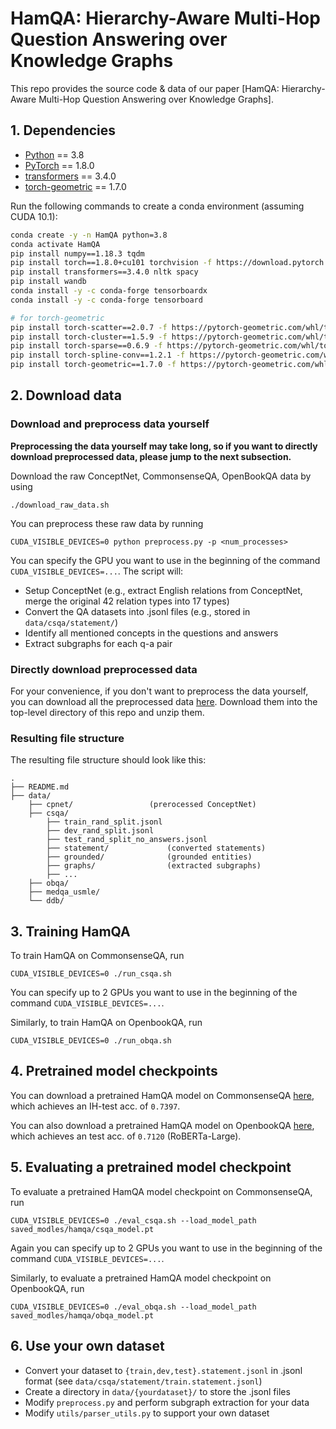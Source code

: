 # HamQA: Hierarchy-Aware Multi-Hop Question Answering over Knowledge Graphs

This repo provides the source code & data of our paper [HamQA: Hierarchy-Aware Multi-Hop Question Answering over Knowledge Graphs].

## 1. Dependencies

- [Python](<https://www.python.org/>) == 3.8
- [PyTorch](<https://pytorch.org/get-started/locally/>) == 1.8.0
- [transformers](<https://github.com/huggingface/transformers/tree/v3.4.0>) == 3.4.0
- [torch-geometric](https://pytorch-geometric.readthedocs.io/) == 1.7.0

Run the following commands to create a conda environment (assuming CUDA 10.1):
```bash
conda create -y -n HamQA python=3.8
conda activate HamQA
pip install numpy==1.18.3 tqdm
pip install torch==1.8.0+cu101 torchvision -f https://download.pytorch.org/whl/torch_stable.html
pip install transformers==3.4.0 nltk spacy
pip install wandb
conda install -y -c conda-forge tensorboardx
conda install -y -c conda-forge tensorboard

# for torch-geometric
pip install torch-scatter==2.0.7 -f https://pytorch-geometric.com/whl/torch-1.8.0+cu101.html
pip install torch-cluster==1.5.9 -f https://pytorch-geometric.com/whl/torch-1.8.0+cu101.html
pip install torch-sparse==0.6.9 -f https://pytorch-geometric.com/whl/torch-1.8.0+cu101.html
pip install torch-spline-conv==1.2.1 -f https://pytorch-geometric.com/whl/torch-1.8.0+cu101.html
pip install torch-geometric==1.7.0 -f https://pytorch-geometric.com/whl/torch-1.8.0+cu101.html
```


## 2. Download data

### Download and preprocess data yourself
**Preprocessing the data yourself may take long, so if you want to directly download preprocessed data, please jump to the next subsection.**

Download the raw ConceptNet, CommonsenseQA, OpenBookQA data by using
```
./download_raw_data.sh
```

You can preprocess these raw data by running
```
CUDA_VISIBLE_DEVICES=0 python preprocess.py -p <num_processes>
```
You can specify the GPU you want to use in the beginning of the command `CUDA_VISIBLE_DEVICES=...`. The script will:
* Setup ConceptNet (e.g., extract English relations from ConceptNet, merge the original 42 relation types into 17 types)
* Convert the QA datasets into .jsonl files (e.g., stored in `data/csqa/statement/`)
* Identify all mentioned concepts in the questions and answers
* Extract subgraphs for each q-a pair


### Directly download preprocessed data
For your convenience, if you don't want to preprocess the data yourself, you can download all the preprocessed data [here](https://drive.google.com/drive/folders/1T6B4nou5P3u-6jr0z6e3IkitO8fNVM6f?usp=sharing). Download them into the top-level directory of this repo and unzip them.

### Resulting file structure

The resulting file structure should look like this:

```plain
.
├── README.md
├── data/
    ├── cpnet/                 (prerocessed ConceptNet)
    ├── csqa/
        ├── train_rand_split.jsonl
        ├── dev_rand_split.jsonl
        ├── test_rand_split_no_answers.jsonl
        ├── statement/             (converted statements)
        ├── grounded/              (grounded entities)
        ├── graphs/                (extracted subgraphs)
        ├── ...
    ├── obqa/
    ├── medqa_usmle/
    └── ddb/
```

## 3. Training HamQA
To train HamQA on CommonsenseQA, run
```
CUDA_VISIBLE_DEVICES=0 ./run_csqa.sh
```
You can specify up to 2 GPUs you want to use in the beginning of the command `CUDA_VISIBLE_DEVICES=...`.

Similarly, to train HamQA on OpenbookQA, run
```
CUDA_VISIBLE_DEVICES=0 ./run_obqa.sh
```

## 4. Pretrained model checkpoints
You can download a pretrained HamQA model on CommonsenseQA [here](https://drive.google.com/drive/folders/1NxhCNo_yM9u_i08GuRHJiqIx1KylrG4g?usp=sharing), which achieves an IH-test acc. of `0.7397`.

You can also download a pretrained HamQA model on OpenbookQA [here](https://drive.google.com/drive/folders/1NxhCNo_yM9u_i08GuRHJiqIx1KylrG4g?usp=sharing), which achieves an test acc. of `0.7120` (RoBERTa-Large).

## 5. Evaluating a pretrained model checkpoint
To evaluate a pretrained HamQA model checkpoint on CommonsenseQA, run
```
CUDA_VISIBLE_DEVICES=0 ./eval_csqa.sh --load_model_path saved_modles/hamqa/csqa_model.pt
```
Again you can specify up to 2 GPUs you want to use in the beginning of the command `CUDA_VISIBLE_DEVICES=...`.

Similarly, to evaluate a pretrained HamQA model checkpoint on OpenbookQA, run
```
CUDA_VISIBLE_DEVICES=0 ./eval_obqa.sh --load_model_path saved_modles/hamqa/obqa_model.pt
```

## 6. Use your own dataset
- Convert your dataset to  `{train,dev,test}.statement.jsonl`  in .jsonl format (see `data/csqa/statement/train.statement.jsonl`)
- Create a directory in `data/{yourdataset}/` to store the .jsonl files
- Modify `preprocess.py` and perform subgraph extraction for your data
- Modify `utils/parser_utils.py` to support your own dataset
